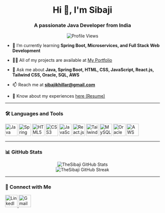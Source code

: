 <h1 align="center">Hi 👋, I'm Sibaji</h1>
<h3 align="center">A passionate Java Developer from India</h3>

<p align="center">
  <img src="https://komarev.com/ghpvc/?username=TheSibaji&label=Profile%20views&color=0e75b6&style=flat" alt="Profile Views" />
</p>

- 🌱 I’m currently learning **Spring Boot, Microservices, and Full Stack Web Development**

- 👨‍💻 All of my projects are available at [My Portfolio](https://thesibaji.github.io/Sibaji_Khillar/)

- 💬 Ask me about **Java, Spring Boot, HTML, CSS, JavaScript, React.js, Tailwind CSS, Oracle, SQL, AWS**

- 📫 Reach me at **sibajikhillar@gmail.com**

- 📄 Know about my experiences [here (Resume)](https://drive.google.com/file/d/17aE4ptFHeedFWAl_M5AoyJTumI9sIR38/view?usp=sharing)

---

### 🛠️ Languages and Tools

<p align="left">
  <img src="https://cdn.jsdelivr.net/gh/devicons/devicon/icons/java/java-original.svg" width="40" height="40" alt="Java"/>
  <img src="https://cdn.jsdelivr.net/gh/devicons/devicon/icons/spring/spring-original.svg" width="40" height="40" alt="Spring Boot"/>
  <img src="https://cdn.jsdelivr.net/gh/devicons/devicon/icons/html5/html5-original.svg" width="40" height="40" alt="HTML5"/>
  <img src="https://cdn.jsdelivr.net/gh/devicons/devicon/icons/css3/css3-original.svg" width="40" height="40" alt="CSS3"/>
  <img src="https://cdn.jsdelivr.net/gh/devicons/devicon/icons/javascript/javascript-original.svg" width="40" height="40" alt="JavaScript"/>
  <img src="https://cdn.jsdelivr.net/gh/devicons/devicon/icons/react/react-original.svg" width="40" height="40" alt="React.js"/>
  <img src="https://www.vectorlogo.zone/logos/tailwindcss/tailwindcss-icon.svg" width="40" height="40" alt="Tailwind CSS"/>
  <img src="https://cdn.jsdelivr.net/gh/devicons/devicon/icons/mysql/mysql-original.svg" width="40" height="40" alt="MySQL"/>
  <img src="https://www.vectorlogo.zone/logos/oracle/oracle-icon.svg" width="40" height="40" alt="Oracle"/>
  <img src="https://cdn.jsdelivr.net/gh/devicons/devicon/icons/amazonwebservices/amazonwebservices-original-wordmark.svg" width="40" height="40" alt="AWS"/>
</p>

---

### 📊 GitHub Stats

<p align="center">
  <img src="https://github-readme-stats.vercel.app/api?username=TheSibaji&show_icons=true&theme=default&locale=en" alt="TheSibaji GitHub Stats" />
  <br/>
  <img src="https://github-readme-streak-stats.herokuapp.com/?user=TheSibaji&theme=default" alt="TheSibaji GitHub Streak" />
</p>

---

### 🔗 Connect with Me

<p align="left">
  <!-- LinkedIn -->
  <a href="https://linkedin.com/in/sibajikhillar" target="_blank">
    <img src="https://cdn.jsdelivr.net/gh/devicons/devicon/icons/linkedin/linkedin-original.svg" alt="LinkedIn" width="40" height="40"/>
  </a>

  <!-- Gmail -->
  <a href="mailto:sibajikhillar@gmail.com" target="_blank">
    <img src="https://upload.wikimedia.org/wikipedia/commons/7/7e/Gmail_icon_(2020).svg" alt="Gmail" width="40" height="40"/>
  </a>
</p>
